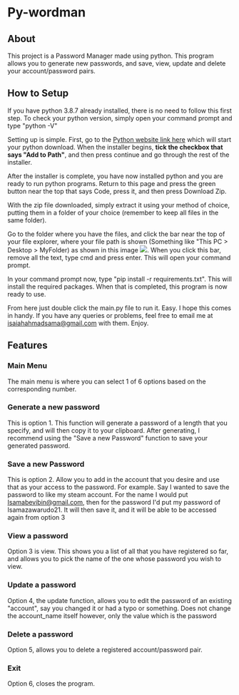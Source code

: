 # Py-wordman

## About
This project is a Password Manager made using python. This program allows you to generate new passwords, and save, view, update and delete your account/password pairs.

## How to Setup
If you have python 3.8.7 already installed, there is no need to follow this first step. To check your python version, simply open your command prompt and type "python -V"

Setting up is simple. First, go to the [Python website link here](https://www.python.org/ftp/python/3.8.7/python-3.8.7-amd64.exe) which will start your python download. When the installer begins, **tick the checkbox that says "Add to Path"**, and then press continue and go through the rest of the installer. 

After the installer is complete, you have now installed python and you are ready to run python programs. Return to this page and press the green button near the top that says Code, press it, and then press Download Zip. 

With the zip file downloaded, simply extract it using your method of choice, putting them in a folder of your choice (remember to keep all files in the same folder). 

Go to the folder where you have the files, and click the bar near the top of your file explorer, where your file path is shown (Something like "This PC > Desktop > MyFolder) as shown in this image ![](https://cdn.discordapp.com/attachments/783070812596731938/807350708667809813/unknown.png). When you click this bar, remove all the text, type cmd and press enter. This will open your command prompt. 

In your command prompt now, type "pip install -r requirements.txt". This will install the required packages. When that is completed, this program is now ready to use. 

From here just double click the main.py file to run it. Easy. I hope this comes in handy. If you have any queries or problems, feel free to email me at isaiahahmadsama@gmail.com with them. Enjoy.


## Features
### Main Menu
The main menu is where you can select 1 of 6 options based on the corresponding number.

### Generate a new password
This is option 1. This function will generate a password of a length that you specify, and will then copy it to your clipboard. After generating, I recommend using the "Save a new Password" function to save your generated password.

### Save a new Password
This is option 2. Allow you to add in the account that you desire and use that as your access to the password. For example. Say I wanted to save the password to like my steam account. For the name I would put Isamabevibin@gmail.com, then for the password I'd put my password of Isamazawarudo21. It will then save it, and it will be able to be accessed again from option 3

### View a password
Option 3 is view. This shows you a list of all that you have registered so far, and allows you to pick the name of the one whose password you wish to view.

### Update a password
Option 4, the update function, allows you to edit the password of an existing "account", say you changed it or had a typo or something. Does not change the account_name itself however, only the value which is the password

### Delete a password
Option 5, allows you to delete a registered account/password pair.

### Exit
Option 6, closes the program.
